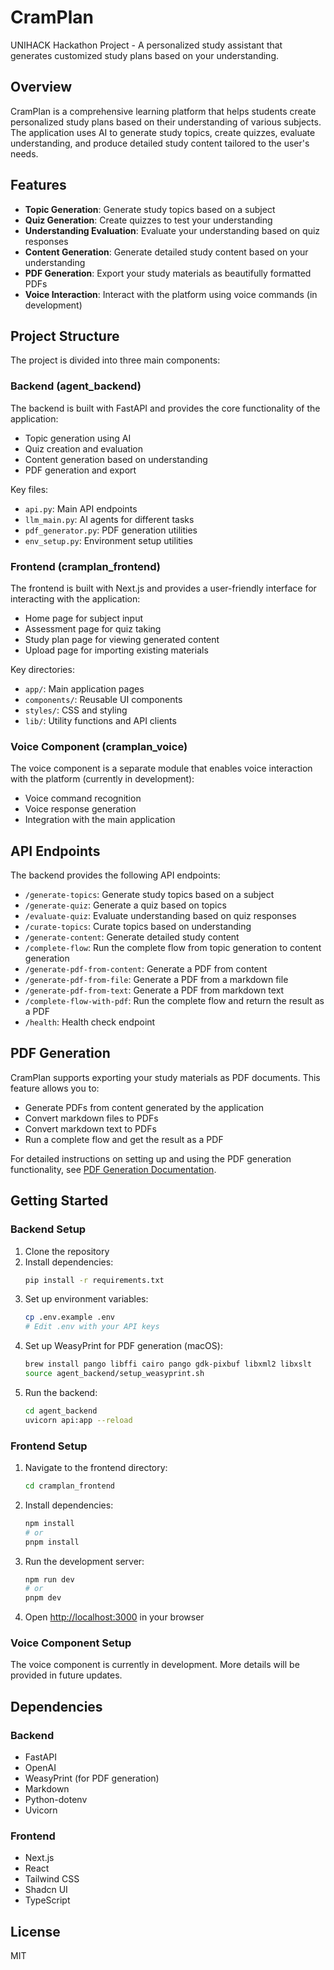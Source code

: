 # CramPlan

UNIHACK Hackathon Project - A personalized study assistant that generates customized study plans based on your understanding.

## Overview

CramPlan is a comprehensive learning platform that helps students create personalized study plans based on their understanding of various subjects. The application uses AI to generate study topics, create quizzes, evaluate understanding, and produce detailed study content tailored to the user's needs.

## Features

- **Topic Generation**: Generate study topics based on a subject
- **Quiz Generation**: Create quizzes to test your understanding
- **Understanding Evaluation**: Evaluate your understanding based on quiz responses
- **Content Generation**: Generate detailed study content based on your understanding
- **PDF Generation**: Export your study materials as beautifully formatted PDFs
- **Voice Interaction**: Interact with the platform using voice commands (in development)

## Project Structure

The project is divided into three main components:

### Backend (agent_backend)

The backend is built with FastAPI and provides the core functionality of the application:

- Topic generation using AI
- Quiz creation and evaluation
- Content generation based on understanding
- PDF generation and export

Key files:

- `api.py`: Main API endpoints
- `llm_main.py`: AI agents for different tasks
- `pdf_generator.py`: PDF generation utilities
- `env_setup.py`: Environment setup utilities

### Frontend (cramplan_frontend)

The frontend is built with Next.js and provides a user-friendly interface for interacting with the application:

- Home page for subject input
- Assessment page for quiz taking
- Study plan page for viewing generated content
- Upload page for importing existing materials

Key directories:

- `app/`: Main application pages
- `components/`: Reusable UI components
- `styles/`: CSS and styling
- `lib/`: Utility functions and API clients

### Voice Component (cramplan_voice)

The voice component is a separate module that enables voice interaction with the platform (currently in development):

- Voice command recognition
- Voice response generation
- Integration with the main application

## API Endpoints

The backend provides the following API endpoints:

- `/generate-topics`: Generate study topics based on a subject
- `/generate-quiz`: Generate a quiz based on topics
- `/evaluate-quiz`: Evaluate understanding based on quiz responses
- `/curate-topics`: Curate topics based on understanding
- `/generate-content`: Generate detailed study content
- `/complete-flow`: Run the complete flow from topic generation to content generation
- `/generate-pdf-from-content`: Generate a PDF from content
- `/generate-pdf-from-file`: Generate a PDF from a markdown file
- `/generate-pdf-from-text`: Generate a PDF from markdown text
- `/complete-flow-with-pdf`: Run the complete flow and return the result as a PDF
- `/health`: Health check endpoint

## PDF Generation

CramPlan supports exporting your study materials as PDF documents. This feature allows you to:

- Generate PDFs from content generated by the application
- Convert markdown files to PDFs
- Convert markdown text to PDFs
- Run a complete flow and get the result as a PDF

For detailed instructions on setting up and using the PDF generation functionality, see [PDF Generation Documentation](agent_backend/README_PDF.md).

## Getting Started

### Backend Setup

1. Clone the repository
2. Install dependencies:
   ```bash
   pip install -r requirements.txt
   ```
3. Set up environment variables:
   ```bash
   cp .env.example .env
   # Edit .env with your API keys
   ```
4. Set up WeasyPrint for PDF generation (macOS):
   ```bash
   brew install pango libffi cairo pango gdk-pixbuf libxml2 libxslt
   source agent_backend/setup_weasyprint.sh
   ```
5. Run the backend:
   ```bash
   cd agent_backend
   uvicorn api:app --reload
   ```

### Frontend Setup

1. Navigate to the frontend directory:
   ```bash
   cd cramplan_frontend
   ```
2. Install dependencies:
   ```bash
   npm install
   # or
   pnpm install
   ```
3. Run the development server:
   ```bash
   npm run dev
   # or
   pnpm dev
   ```
4. Open [http://localhost:3000](http://localhost:3000) in your browser

### Voice Component Setup

The voice component is currently in development. More details will be provided in future updates.

## Dependencies

### Backend

- FastAPI
- OpenAI
- WeasyPrint (for PDF generation)
- Markdown
- Python-dotenv
- Uvicorn

### Frontend

- Next.js
- React
- Tailwind CSS
- Shadcn UI
- TypeScript

## License

MIT
